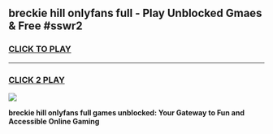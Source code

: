 
## breckie hill onlyfans full - Play Unblocked Gmaes & Free #sswr2
<h3>
<a href="https://premium.freeplayer.one?title=breckie_hill_onlyfans_full&ref=03M">CLICK TO PLAY</a></h3>
<hr>

<h3>
<a href="https://premium.freeplayer.one?title=breckie_hill_onlyfans_full&ref=03M">CLICK 2 PLAY</a>
  
</h3>

<a href="https://premium.freeplayer.one?title=breckie_hill_onlyfans_full&ref=03M"><img src="https://clearcache.store/games.png"></a>


**breckie hill onlyfans full games unblocked: Your Gateway to Fun and Accessible Online Gaming**
